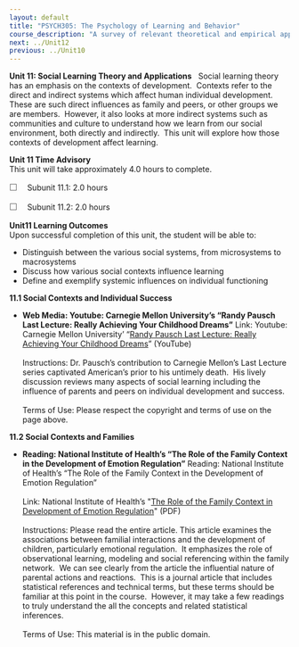 ```yaml
---
layout: default
title: "PSYCH305: The Psychology of Learning and Behavior"
course_description: "A survey of relevant theoretical and empirical approaches within psychology as they relate to human learning and behavior."
next: ../Unit12
previous: ../Unit10
---
```

**Unit 11: Social Learning Theory and Applications** <span
id="11"></span> 
Social learning theory has an emphasis on the contexts of development. 
Contexts refer to the direct and indirect systems which affect human
individual development.  These are such direct influences as family and
peers, or other groups we are members.  However, it also looks at more
indirect systems such as communities and culture to understand how we
learn from our social environment, both directly and indirectly.  This
unit will explore how those contexts of development affect learning.

**Unit 11 Time Advisory**  
This unit will take approximately 4.0 hours to complete.  
  
 <span
style="color: rgb(85, 85, 85); font-family: 'Myriad Pro', 'Gill Sans', 'Gill Sans MT', Calibri, sans-serif; font-size: 16px; line-height: 21px; text-align: left; -webkit-text-size-adjust: none; ">☐
   </span>Subunit 11.1: 2.0 hours  
  
 <span
style="color: rgb(85, 85, 85); font-family: 'Myriad Pro', 'Gill Sans', 'Gill Sans MT', Calibri, sans-serif; font-size: 16px; line-height: 21px; text-align: left; -webkit-text-size-adjust: none; ">☐
   </span>Subunit 11.2: 2.0 hours

**Unit11 Learning Outcomes**  
Upon successful completion of this unit, the student will be able to:  
  
-   <span dir="LTR">Distinguish between the various social systems, from
    microsystems to macrosystems</span>
-   <span dir="LTR">Discuss how various social contexts influence
    learning</span>
-   Define and exemplify systemic influences on individual functioning

**11.1 Social Contexts and Individual Success** <span id="11.1"></span> 
-   **Web Media: Youtube: Carnegie Mellon University’s “Randy Pausch
    Last Lecture: Really Achieving Your Childhood Dreams”**
    Link: Youtube: Carnegie Mellon University’ “[Randy Pausch Last
    Lecture: Really Achieving Your Childhood
    Dreams](http://www.youtube.com/watch?v=ji5_MqicxSo)” (YouTube)  
        
     Instructions: Dr. Pausch’s contribution to Carnegie Mellon’s Last
    Lecture series captivated American’s prior to his untimely death. 
    His lively discussion reviews many aspects of social learning
    including the influence of parents and peers on individual
    development and success.  
        
     Terms of Use: Please respect the copyright and terms of use on the
    page above.

**11.2 Social Contexts and Families** <span id="11.2"></span> 
-   **Reading: National Institute of Health’s “The Role of the Family
    Context in the Development of Emotion Regulation”**
    Reading: National Institute of Health’s “The Role of the Family
    Context in the Development of Emotion Regulation”  
        
     Link: National Institute of Health’s "[The Role of the Family
    Context in Development of Emotion
    Regulation](http://www.saylor.org/site/wp-content/uploads/2012/01/PSYCH305-11.2.pdf)"
    (PDF)  
        
     Instructions: Please read the entire article. This article examines
    the associations between familial interactions and the development
    of children, particularly emotional regulation.  It emphasizes the
    role of observational learning, modeling and social referencing
    within the family network.  We can see clearly from the article the
    influential nature of parental actions and reactions.  This is a
    journal article that includes statistical references and technical
    terms, but these terms should be familiar at this point in the
    course.  However, it may take a few readings to truly understand the
    all the concepts and related statistical inferences.  
        
     Terms of Use: This material is in the public domain.


